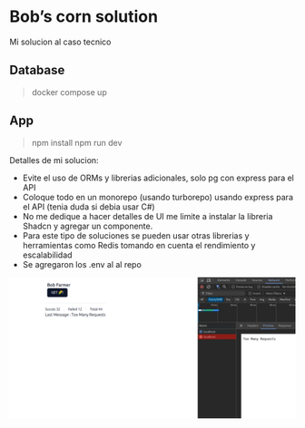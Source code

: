 # Bob’s corn solution

Mi solucion al caso tecnico

## Database

> docker compose up

## App

> npm install
> npm run dev

Detalles de mi solucion:

- Evite el uso de ORMs y librerias adicionales, solo pg con express
  para el API
- Coloque todo en un monorepo (usando turborepo) usando express para
  el API (tenia duda si debia usar C#)
- No me dedique a hacer detalles de UI me limite a instalar la libreria Shadcn y agregar un componente.
- Para este tipo de soluciones se pueden usar otras librerias y herramientas como Redis tomando en cuenta el rendimiento y escalabilidad
- Se agregaron los .env al al repo

![screenshot](./Screenshot.png)
